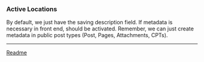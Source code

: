 ### Active Locations

By default, we just have the saving description field. If metadata is necessary in front end, should be activated. Remember, we can just create metadata in public post types (Post, Pages, Attachments, CPTs).


---

[Readme](//Readme.md)
